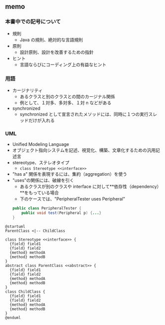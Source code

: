 ## memo

### 本書中での記号について
- 規則
  - Java の規則、絶対的な言語規則
- 原則
  - 設計原則、設計を改善するための指針
- ヒント
  - 言語ならびにコーディング上の有益なヒント

### 用語
- カージナリティ
  - あるクラスと別のクラスとの間のカージナル関係
  - 例として、１対多、多対多、１対 n などがある
- synchronized
  - synchronized として宣言されたメソッドには、同時に１つの実行スレッドだけが入れる

### UML
- Unified Modeling Language
- オブジェクト指向システムを記述、視覚化、構築、文章化するための汎用記述言
- stereotype、ステレオタイプ
  - `class Stereotype <<interface>>`
- "has a" 関係を表現するには、集約（aggregation）を使う
- "uses"の関係には、破線を引く
  - あるクラスが別のクラスや interface に対して**依存性（dependency）**をもっている場合
  - 下のケースでは、"PeripheralTester uses Peripheral"
  ```java
  public class PeripheralTester {
      public void test(Peripheral p) {...}
  }
  ```


```plantuml
@startuml
ParentClass <|-- ChildClass

class Stereotype <<interface>> {
  {field} field1 
  {field} field2
  {method} methodA
  {method} methodB
}
abstract class ParentClass <<abstract>> {
  {field} field1 
  {field} field2
  {method} methodA
  {method} methodB
}
class ChildClass {
  {field} field1 
  {field} field2
  {method} methodA
  {method} methodB
}
@enduml
```


